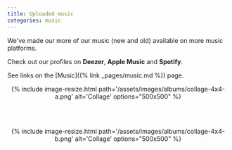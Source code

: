 ```yaml
---
title: Uploaded music
categories: music
---
```


We've made our more of our music (new and old) available on more music platforms.

Check out our profiles on **Deezer**, **Apple Music** and **Spotify**.

See links on the [Music]({% link _pages/music.md %}) page.

<div align="center">

{% include image-resize.html
    path='/assets/images/albums/collage-4x4-a.png'
    alt='Collage'
    options="500x500"
%}

<br>
<br>

{% include image-resize.html
    path='/assets/images/albums/collage-4x4-b.png'
    alt='Collage'
    options="500x500"
%}

</div>
